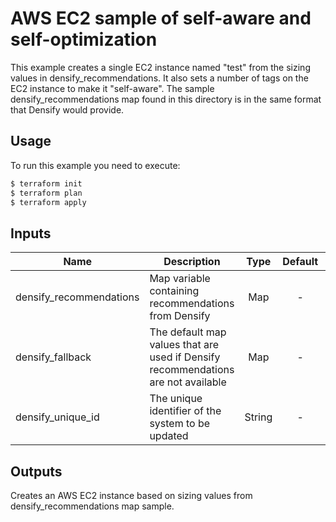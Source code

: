 # AWS EC2 sample of self-aware and self-optimization

This example creates a single EC2 instance named "test" from the sizing values in densify_recommendations. 
It also sets a number of tags on the EC2 instance to make it "self-aware".
The sample densify_recommendations map found in this directory is in the same format that Densify would provide.  

## Usage

To run this example you need to execute:

```bash
$ terraform init
$ terraform plan
$ terraform apply
```

## Inputs

| Name | Description | Type | Default | Required |
|------|-------------|:----:|:-----:|:-----:|
| densify_recommendations | Map variable containing recommendations from Densify | Map | - | Yes |
| densify_fallback | The default map values that are used if Densify recommendations are not available | Map | - | Yes |
| densify_unique_id | The unique identifier of the system to be updated | String | - | Yes |

## Outputs

Creates an AWS EC2 instance based on sizing values from densify_recommendations map sample.
